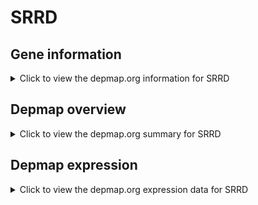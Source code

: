 <h1>SRRD</h1>

<h2>Gene information</h2>
<details>
  <summary>Click to view the depmap.org information for SRRD</summary>
  <iframe src="https://depmap.org/portal/gene/SRRD?tab=about" style="border:none;width:100%;height:800px"></iframe>
</details>

<h2>Depmap overview</h2>
<details>
  <summary>Click to view the depmap.org summary for SRRD</summary>
  <iframe src="https://depmap.org/portal/gene/SRRD?tab=overview" style="border:none;width:100%;height:800px"></iframe>
</details>

<h2>Depmap expression</h2>
<details>
  <summary>Click to view the depmap.org expression data for SRRD</summary>
  <iframe src="https://depmap.org/portal/gene/SRRD?tab=characterization" style="border:none;width:100%;height:800px"></iframe>
</details>


<!--
<h2>Reactome Pathway diagram</h2>
<details>
  <summary>Click to view Reactome pathway for SRRD</summary>
  PNAME
</details>
-->


